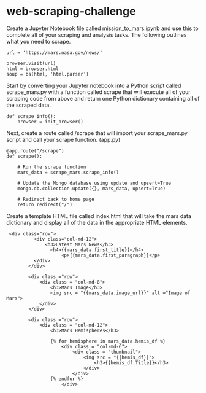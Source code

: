 # web-scraping-challenge

Create a Jupyter Notebook file called mission_to_mars.ipynb and use this to complete all of your scraping and analysis tasks. The following outlines what you need to scrape.
```
url = 'https://mars.nasa.gov/news/'

browser.visit(url)
html = browser.html
soup = bs(html, 'html.parser')
```

Start by converting your Jupyter notebook into a Python script called scrape_mars.py with a function called scrape that will execute all of your scraping code from above and return one Python dictionary containing all of the scraped data.
```
def scrape_info():
    browser = init_browser()
```
    
Next, create a route called /scrape that will import your scrape_mars.py script and call your scrape function. (app.py)
```
@app.route("/scrape")
def scrape():

    # Run the scrape function
    mars_data = scrape_mars.scrape_info()

    # Update the Mongo database using update and upsert=True
    mongo.db.collection.update({}, mars_data, upsert=True)

    # Redirect back to home page
    return redirect("/")
 ```

Create a template HTML file called index.html that will take the mars data dictionary and display all of the data in the appropriate HTML elements.
```
 <div class="row">
          <div class="col-md-12">
              <h3>Latest Mars News</h3>
                <h4>{{mars_data.first_title}}</h4>
                    <p>{{mars_data.first_paragraph}}</p>
          </div>
        </div>

        <div class ="row">
            <div class = "col-md-8">
                <h3>Mars Image</h3>
                <img src = "{{mars_data.image_url}}" alt ="Image of Mars">
            </div>
        </div>
        
        <div class ="row">
            <div class = "col-md-12">
                <h3>Mars Hemispheres</h3>

                {% for hemisphere in mars_data.hemis_df %}
                    <div class = "col-md-6">
                        <div class = "thumbnail">
                            <img src = "{{hemis_df}}">
                                <h3>{{hemis_df.Title}}</h3>
                            </div>
                        </div>
                {% endfor %}
                    </div>
```
